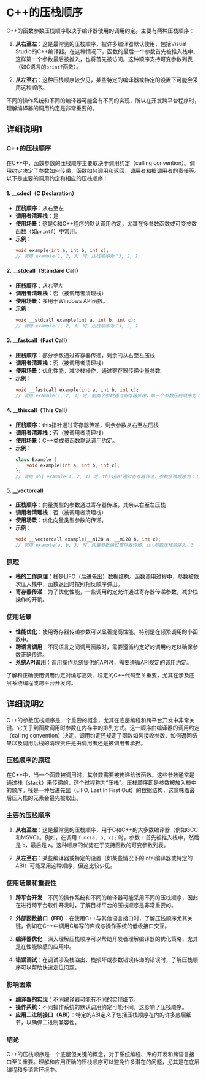 # C++的压栈顺序

C++的函数参数压栈顺序取决于编译器使用的调用约定。主要有两种压栈顺序：

1. **从右至左**：这是最常见的压栈顺序，被许多编译器默认使用，包括Visual Studio的C++编译器。在这种情况下，函数的最后一个参数首先被推入栈中，这样第一个参数最后被推入，也将首先被访问。这种顺序支持可变参数列表（如C语言的`printf`函数）。

2. **从左至右**：这种压栈顺序较少见，某些特定的编译器或特定的设置下可能会采用这种顺序。

不同的操作系统和不同的编译器可能会有不同的实现，所以在开发跨平台程序时，理解编译器的调用约定是非常重要的。

## 详细说明1

### C++的压栈顺序

在C++中，函数参数的压栈顺序主要取决于调用约定（calling convention）。调用约定决定了参数如何传递，函数如何调用和返回，调用者和被调用者的责任等。以下是主要的调用约定和相应的压栈顺序：

#### 1. __cdecl（C Declaration）
- **压栈顺序**：从右至左
- **调用者清理栈**：是
- **使用场景**：这是C和C++程序的默认调用约定，尤其在多参数函数或可变参数函数（如`printf`）中常用。
- **示例**：
  ```cpp
  void example(int a, int b, int c);
  // 调用 example(1, 2, 3) 时，压栈顺序为：3, 2, 1
  ```

#### 2. __stdcall（Standard Call）
- **压栈顺序**：从右至左
- **调用者清理栈**：否（被调用者清理栈）
- **使用场景**：多用于Windows API函数。
- **示例**：
  ```cpp
  void __stdcall example(int a, int b, int c);
  // 调用 example(1, 2, 3) 时，压栈顺序为：3, 2, 1
  ```

#### 3. __fastcall（Fast Call）
- **压栈顺序**：部分参数通过寄存器传递，剩余的从右至左压栈
- **调用者清理栈**：否（被调用者清理栈）
- **使用场景**：优化性能，减少栈操作，通过寄存器传递少量参数。
- **示例**：
  ```cpp
  void __fastcall example(int a, int b, int c);
  // 调用 example(1, 2, 3) 时，前两个参数通过寄存器传递，第三个参数压栈顺序为：3
  ```

#### 4. __thiscall（This Call）
- **压栈顺序**：this指针通过寄存器传递，剩余参数从右至左压栈
- **调用者清理栈**：否（被调用者清理栈）
- **使用场景**：C++类成员函数默认调用约定。
- **示例**：
  ```cpp
  class Example {
      void example(int a, int b, int c);
  };
  // 调用 obj.example(1, 2, 3) 时，this指针通过寄存器传递，参数压栈顺序为：3, 2, 1
  ```

#### 5. __vectorcall
- **压栈顺序**：向量类型的参数通过寄存器传递，其余从右至左压栈
- **调用者清理栈**：否（被调用者清理栈）
- **使用场景**：优化向量类型参数的传递。
- **示例**：
  ```cpp
  void __vectorcall example(__m128 a, __m128 b, int c);
  // 调用 example(a, b, 3) 时，向量参数通过寄存器传递，int参数压栈顺序为：3
  ```

### 原理
- **栈的工作原理**：栈是LIFO（后进先出）数据结构。函数调用过程中，参数被依次压入栈中，函数返回时按照相反顺序弹出。
- **寄存器传递**：为了优化性能，一些调用约定允许通过寄存器传递参数，减少栈操作的开销。

### 使用场景
- **性能优化**：使用寄存器传递参数可以显著提高性能，特别是在频繁调用的小函数中。
- **跨语言调用**：不同语言之间调用函数时，需要遵循约定好的调用约定以确保参数正确传递。
- **系统API调用**：调用操作系统提供的API时，需要遵循API规定的调用约定。

了解和正确使用调用约定对编写高效、稳定的C++代码至关重要，尤其在涉及底层系统编程或跨平台开发时。

## 详细说明2

C++的参数压栈顺序是一个重要的概念，尤其在底层编程和跨平台开发中非常关键。它关乎到函数调用时参数在内存中的排列方式。这一顺序由编译器的调用约定（calling convention）决定，调用约定还规定了函数如何接收参数、如何返回结果以及调用后栈的清理责任是由调用者还是被调用者承担。

### 压栈顺序的原理

在C++中，当一个函数被调用时，其参数需要被传递给该函数。这些参数通常是通过栈（stack）来传递的，这个过程称为“压栈”。压栈顺序即是参数被放入栈中的顺序。栈是一种后进先出（LIFO, Last In First Out）的数据结构，这意味着最后压入栈的元素会最先被取出。

### 主要的压栈顺序

1. **从右至左**：这是最常见的压栈顺序，用于C和C++的大多数编译器（例如GCC和MSVC）。例如，在调用 `func(a, b, c);` 时，参数 `c` 首先被推入栈中，然后是 `b`，最后是 `a`。这种顺序的优势在于支持函数的可变参数列表。

2. **从左至右**：某些编译器或特定的设置（如某些情况下的Intel编译器或特定的ABI）可能采用这种顺序，但这比较少见。

### 使用场景和重要性

1. **跨平台开发**：不同的操作系统和不同的编译器可能采用不同的压栈顺序，因此在进行跨平台软件开发时，了解目标平台的压栈顺序是非常重要的。

2. **外部函数接口（FFI）**：在使用C++与其他语言接口时，了解压栈顺序尤其关键，例如在C++中调用C编写的库或与操作系统的低级接口交互。

3. **编译器优化**：深入理解压栈顺序可以帮助开发者理解编译器的优化策略，尤其是在性能敏感的应用中。

4. **错误调试**：在调试涉及栈溢出、栈损坏或参数错误传递的错误时，了解压栈顺序可以帮助快速定位问题。

### 影响因素

- **编译器的实现**：不同编译器可能有不同的实现细节。
- **操作系统**：不同操作系统的默认调用约定可能不同，这影响了压栈顺序。
- **应用二进制接口（ABI）**：特定的ABI定义了包括压栈顺序在内的许多底层细节，以确保二进制兼容性。

### 结论

C++的压栈顺序是一个底层但关键的概念，对于系统编程、库的开发和跨语言接口至关重要。理解和应用正确的压栈顺序可以避免许多潜在的问题，尤其是在底层编程和多语言环境中。
